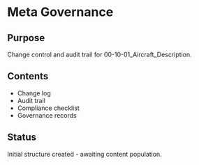 # Meta Governance

## Purpose
Change control and audit trail for 00-10-01_Aircraft_Description.

## Contents
- Change log
- Audit trail
- Compliance checklist
- Governance records

## Status
Initial structure created - awaiting content population.
